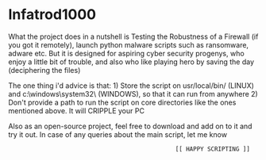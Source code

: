 # Infatrod1000

What the project does in a nutshell is Testing the Robustness of a Firewall (if you got it remotely), launch python malware scripts
such as ransomware, adware etc. But it is designed for aspiring cyber security progenys, who enjoy a little bit of trouble, and also 
who like playing hero by saving the day (deciphering the files)

The one thing i'd advice is that: 1) Store the script on usr/local/bin/ (LINUX) and c:\windows\system32\ (WINDOWS), so that it can run from anywhere
                                  2) Don't provide a path to run the script on core directories like the ones mentioned above. It will CRIPPLE your PC

Also as an open-source project, feel free to download and add on to it and try it out. In case of any queries about the main script, let me know

                                                   [[ HAPPY SCRIPTING ]]

